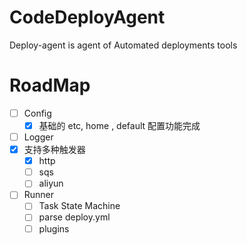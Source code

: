 # CodeDeployAgent
Deploy-agent is agent of Automated deployments tools


# RoadMap

- [ ] Config
	- [x] 基础的 etc, home , default 配置功能完成
- [ ] Logger
- [x] 支持多种触发器
	- [x] http
	- [ ] sqs
	- [ ] aliyun
- [ ] Runner
	- [ ] Task State Machine
	- [ ] parse deploy.yml
	- [ ] plugins
